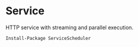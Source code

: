 # Service

HTTP service with streaming and parallel execution.

```
Install-Package ServiceScheduler
```
